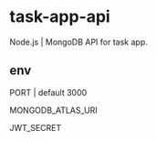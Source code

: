 # task-app-api
Node.js | MongoDB API for task app.

## env

PORT | default 3000

MONGODB_ATLAS_URI

JWT_SECRET
